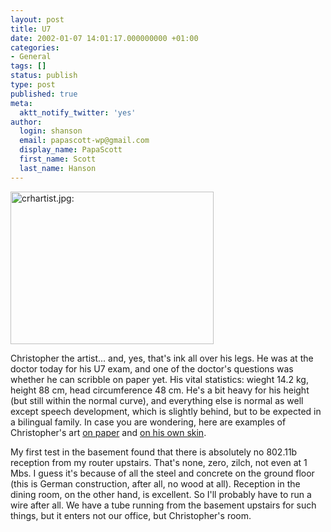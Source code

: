```yaml
---
layout: post
title: U7
date: 2002-01-07 14:01:17.000000000 +01:00
categories:
- General
tags: []
status: publish
type: post
published: true
meta:
  aktt_notify_twitter: 'yes'
author:
  login: shanson
  email: papascott-wp@gmail.com
  display_name: PapaScott
  first_name: Scott
  last_name: Hanson
---
```

<p><img src="https://www.papascott.de/wordpress/wp-content/uploads/2002/01/crhartist.jpg" height="244" width="325" border="0" alt="crhartist.jpg: " /></p>
<p>Christopher the artist... and, yes, that's ink all over his legs. He was at the doctor today for his U7 exam, and one of the doctor's questions was whether he can scribble on paper yet. His vital statistics: wieght 14.2 kg, height 88 cm, head circumference 48 cm. He's a bit heavy for his height (but still within the normal curve), and everything else is normal as well except speech development, which is slightly behind, but to be expected in a bilingual family. In case you are wondering, here are examples of Christopher's art  <a href="http://shanson.editthispage.com/pictures/viewer$829">on paper</a> and <a href="http://shanson.editthispage.com/pictures/viewer$827">on his own skin</a>. </p>
<p>My first test in the basement found that there is absolutely no 802.11b  reception from my router upstairs. That's none, zero, zilch, not even at 1 Mbs. I guess it's because of all the steel and concrete on the ground floor (this is German construction, after all, no wood at all). Reception in the dining room, on the other hand, is excellent. So I'll probably have to run a wire after all. We have a tube running from the basement upstairs for such things, but it enters not our office, but Christopher's room.</p>
